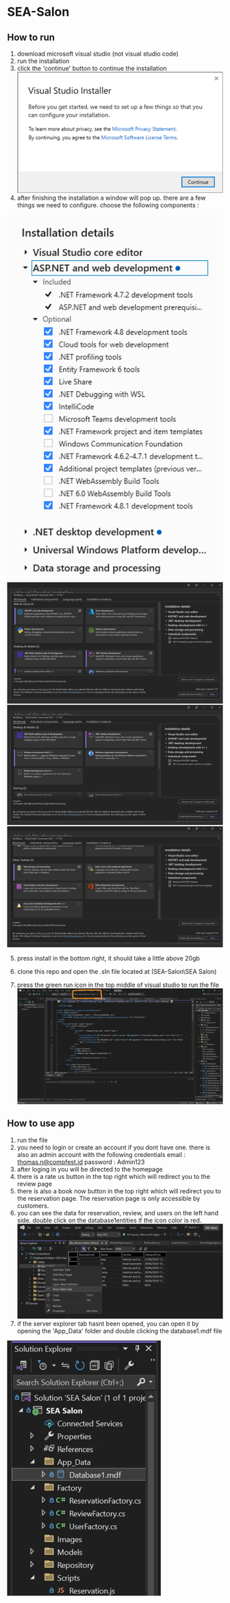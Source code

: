 # SEA-Salon
 
## How to run

1. download microsoft visual studio (not visual studio code)
2. run the installation
3. click the 'continue' button to continue the installation
![installation](SEA%20Salon/SEA%20Salon/Images/readme-installation.png)
4. after finishing the installation a window will pop up. there are a few things we need to configure. choose the following components : 

![installation](SEA%20Salon/SEA%20Salon/Images/readme-config1.png)
![installation](SEA%20Salon/SEA%20Salon/Images/readme-config2.jpg)
![installation](SEA%20Salon/SEA%20Salon/Images/readme-config3.jpg)
![installation](SEA%20Salon/SEA%20Salon/Images/readme-config4.jpg)

5. press install in the bottom right, it should take a little above 20gb 

6. clone this repo and open the .sln file located at (SEA-Salon\SEA Salon)

7. press the green run icon in the top middle of visual studio to run the file
![configuration](SEA%20Salon/SEA%20Salon/Images/readme-config5.jpg)

## How to use app

1. run the file
2. you need to login or create an account if you dont have one. there is also an admin account with the following credentials email : thomas.n@compfest.id password : Admin123
3. after loging in you will be directed to the homepage
4. there is a rate us button in the top right which will redirect you to the review page
5. there is also a book now button in the top right which will redirect you to the reservation page. The reservation page is only accessible by customers.
6. you can see the data for reservation, review, and users on the left hand side. double click on the database1entities if the icon color is red.
![image](SEA%20Salon/SEA%20Salon/Images/readme-howtouse1.jpg)
7. if the server explorer tab hasnt been opened, you can open it by opening the 'App_Data' folder and double clicking the database1.mdf file

![image](SEA%20Salon/SEA%20Salon/Images/readme-howtouse2.jpg)